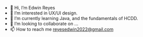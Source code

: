 - 👋 Hi, I’m Edwin Reyes
- 👀 I’m interested in UX/UI design.
- 🌱 I’m currently learning Java, and the fundamentals of HCDD.
- 💞️ I’m looking to collaborate on ...
- 📫 How to reach me reyesedwin2022@gmail.com

<!---
reyes-edwin/reyes-edwin is a ✨ special ✨ repository because its `README.md` (this file) appears on your GitHub profile.
You can click the Preview link to take a look at your changes.
--->
